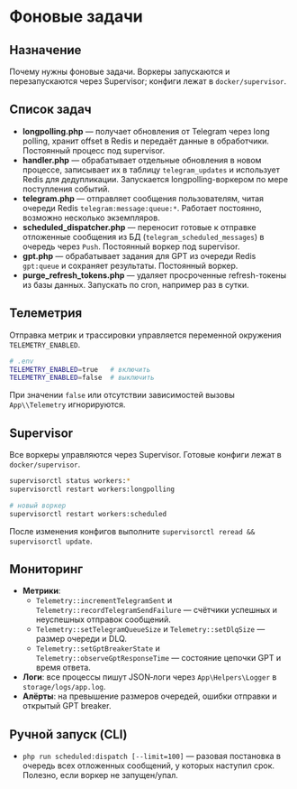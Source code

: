 # Фоновые задачи

## Назначение
Почему нужны фоновые задачи. Воркеры запускаются и перезапускаются через Supervisor; конфиги лежат в `docker/supervisor`.

## Список задач
- **longpolling.php** — получает обновления от Telegram через long polling, хранит offset в Redis и передаёт данные в обработчики. Постоянный процесс под supervisor.
- **handler.php** — обрабатывает отдельные обновления в новом процессе, записывает их в таблицу `telegram_updates` и использует Redis для дедупликации. Запускается longpolling-воркером по мере поступления событий.
- **telegram.php** — отправляет сообщения пользователям, читая очереди Redis `telegram:message:queue:*`. Работает постоянно, возможно несколько экземпляров.
- **scheduled_dispatcher.php** — переносит готовые к отправке отложенные сообщения из БД (`telegram_scheduled_messages`) в очередь через `Push`. Постоянный воркер под supervisor.
- **gpt.php** — обрабатывает задания для GPT из очереди Redis `gpt:queue` и сохраняет результаты. Постоянный воркер.
- **purge_refresh_tokens.php** — удаляет просроченные refresh-токены из базы данных. Запускать по cron, например раз в сутки.

## Телеметрия
Отправка метрик и трассировки управляется переменной окружения `TELEMETRY_ENABLED`.

```bash
# .env
TELEMETRY_ENABLED=true   # включить
TELEMETRY_ENABLED=false  # выключить
```

При значении `false` или отсутствии зависимостей вызовы `App\\Telemetry` игнорируются.

## Supervisor
Все воркеры управляются через Supervisor. Готовые конфиги лежат в `docker/supervisor`.

```bash
supervisorctl status workers:*
supervisorctl restart workers:longpolling

# новый воркер
supervisorctl restart workers:scheduled
```

После изменения конфигов выполните `supervisorctl reread && supervisorctl update`.

## Мониторинг
- **Метрики**:
  - `Telemetry::incrementTelegramSent` и `Telemetry::recordTelegramSendFailure` — счётчики успешных и неуспешных отправок сообщений.
  - `Telemetry::setTelegramQueueSize` и `Telemetry::setDlqSize` — размер очереди и DLQ.
  - `Telemetry::setGptBreakerState` и `Telemetry::observeGptResponseTime` — состояние цепочки GPT и время ответа.
- **Логи**: все процессы пишут JSON‑логи через `App\Helpers\Logger` в `storage/logs/app.log`.
- **Алёрты**: на превышение размеров очередей, ошибки отправки и открытый GPT breaker.

## Ручной запуск (CLI)
- `php run scheduled:dispatch [--limit=100]` — разовая постановка в очередь всех отложенных сообщений, у которых наступил срок. Полезно, если воркер не запущен/упал.
